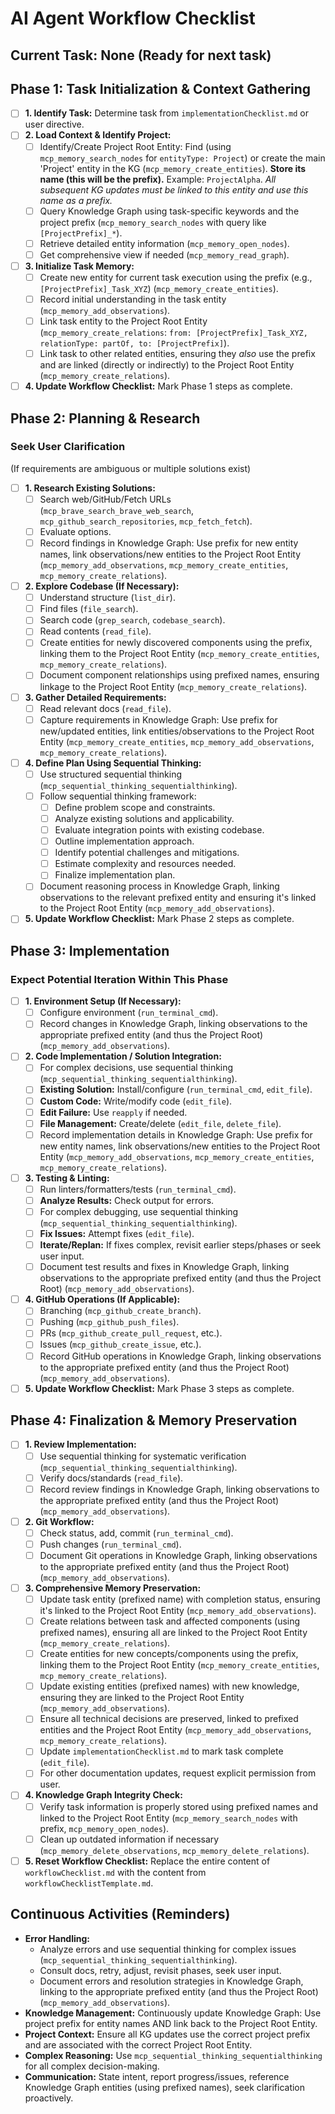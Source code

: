 # AI Agent Workflow Checklist

## Current Task: None (Ready for next task)

## Phase 1: Task Initialization & Context Gathering

- [ ] **1. Identify Task:** Determine task from `implementationChecklist.md` or user directive.
- [ ] **2. Load Context & Identify Project:**
  - [ ] Identify/Create Project Root Entity: Find (using `mcp_memory_search_nodes` for `entityType: Project`) or create the main 'Project' entity in the KG (`mcp_memory_create_entities`). **Store its name (this will be the prefix).** Example: `ProjectAlpha`. _All subsequent KG updates must be linked to this entity and use this name as a prefix._
  - [ ] Query Knowledge Graph using task-specific keywords and the project prefix (`mcp_memory_search_nodes` with query like `[ProjectPrefix]_*`).
  - [ ] Retrieve detailed entity information (`mcp_memory_open_nodes`).
  - [ ] Get comprehensive view if needed (`mcp_memory_read_graph`).
- [ ] **3. Initialize Task Memory:**
  - [ ] Create new entity for current task execution using the prefix (e.g., `[ProjectPrefix]_Task_XYZ`) (`mcp_memory_create_entities`).
  - [ ] Record initial understanding in the task entity (`mcp_memory_add_observations`).
  - [ ] Link task entity to the Project Root Entity (`mcp_memory_create_relations`: `from: [ProjectPrefix]_Task_XYZ, relationType: partOf, to: [ProjectPrefix]`).
  - [ ] Link task to other related entities, ensuring they _also_ use the prefix and are linked (directly or indirectly) to the Project Root Entity (`mcp_memory_create_relations`).
- [ ] **4. Update Workflow Checklist:** Mark Phase 1 steps as complete.

## Phase 2: Planning & Research

### Seek User Clarification

(If requirements are ambiguous or multiple solutions exist)

- [ ] **1. Research Existing Solutions:**
  - [ ] Search web/GitHub/Fetch URLs (`mcp_brave_search_brave_web_search`, `mcp_github_search_repositories`, `mcp_fetch_fetch`).
  - [ ] Evaluate options.
  - [ ] Record findings in Knowledge Graph: Use prefix for new entity names, link observations/new entities to the Project Root Entity (`mcp_memory_add_observations`, `mcp_memory_create_entities`, `mcp_memory_create_relations`).
- [ ] **2. Explore Codebase (If Necessary):**
  - [ ] Understand structure (`list_dir`).
  - [ ] Find files (`file_search`).
  - [ ] Search code (`grep_search`, `codebase_search`).
  - [ ] Read contents (`read_file`).
  - [ ] Create entities for newly discovered components using the prefix, linking them to the Project Root Entity (`mcp_memory_create_entities`, `mcp_memory_create_relations`).
  - [ ] Document component relationships using prefixed names, ensuring linkage to the Project Root Entity (`mcp_memory_create_relations`).
- [ ] **3. Gather Detailed Requirements:**
  - [ ] Read relevant docs (`read_file`).
  - [ ] Capture requirements in Knowledge Graph: Use prefix for new/updated entities, link entities/observations to the Project Root Entity (`mcp_memory_create_entities`, `mcp_memory_add_observations`, `mcp_memory_create_relations`).
- [ ] **4. Define Plan Using Sequential Thinking:**
  - [ ] Use structured sequential thinking (`mcp_sequential_thinking_sequentialthinking`).
  - [ ] Follow sequential thinking framework:
    - [ ] Define problem scope and constraints.
    - [ ] Analyze existing solutions and applicability.
    - [ ] Evaluate integration points with existing codebase.
    - [ ] Outline implementation approach.
    - [ ] Identify potential challenges and mitigations.
    - [ ] Estimate complexity and resources needed.
    - [ ] Finalize implementation plan.
  - [ ] Document reasoning process in Knowledge Graph, linking observations to the relevant prefixed entity and ensuring it's linked to the Project Root Entity (`mcp_memory_add_observations`).
- [ ] **5. Update Workflow Checklist:** Mark Phase 2 steps as complete.

## Phase 3: Implementation

### Expect Potential Iteration Within This Phase

- [ ] **1. Environment Setup (If Necessary):**
  - [ ] Configure environment (`run_terminal_cmd`).
  - [ ] Record changes in Knowledge Graph, linking observations to the appropriate prefixed entity (and thus the Project Root) (`mcp_memory_add_observations`).
- [ ] **2. Code Implementation / Solution Integration:**
  - [ ] For complex decisions, use sequential thinking (`mcp_sequential_thinking_sequentialthinking`).
  - [ ] **Existing Solution:** Install/configure (`run_terminal_cmd`, `edit_file`).
  - [ ] **Custom Code:** Write/modify code (`edit_file`).
  - [ ] **Edit Failure:** Use `reapply` if needed.
  - [ ] **File Management:** Create/delete (`edit_file`, `delete_file`).
  - [ ] Record implementation details in Knowledge Graph: Use prefix for new entity names, link observations/new entities to the Project Root Entity (`mcp_memory_add_observations`, `mcp_memory_create_entities`, `mcp_memory_create_relations`).
- [ ] **3. Testing & Linting:**
  - [ ] Run linters/formatters/tests (`run_terminal_cmd`).
  - [ ] **Analyze Results:** Check output for errors.
  - [ ] For complex debugging, use sequential thinking (`mcp_sequential_thinking_sequentialthinking`).
  - [ ] **Fix Issues:** Attempt fixes (`edit_file`).
  - [ ] **Iterate/Replan:** If fixes complex, revisit earlier steps/phases or seek user input.
  - [ ] Document test results and fixes in Knowledge Graph, linking observations to the appropriate prefixed entity (and thus the Project Root) (`mcp_memory_add_observations`).
- [ ] **4. GitHub Operations (If Applicable):**
  - [ ] Branching (`mcp_github_create_branch`).
  - [ ] Pushing (`mcp_github_push_files`).
  - [ ] PRs (`mcp_github_create_pull_request`, etc.).
  - [ ] Issues (`mcp_github_create_issue`, etc.).
  - [ ] Record GitHub operations in Knowledge Graph, linking observations to the appropriate prefixed entity (and thus the Project Root) (`mcp_memory_add_observations`).
- [ ] **5. Update Workflow Checklist:** Mark Phase 3 steps as complete.

## Phase 4: Finalization & Memory Preservation

- [ ] **1. Review Implementation:**
  - [ ] Use sequential thinking for systematic verification (`mcp_sequential_thinking_sequentialthinking`).
  - [ ] Verify docs/standards (`read_file`).
  - [ ] Record review findings in Knowledge Graph, linking observations to the appropriate prefixed entity (and thus the Project Root) (`mcp_memory_add_observations`).
- [ ] **2. Git Workflow:**
  - [ ] Check status, add, commit (`run_terminal_cmd`).
  - [ ] Push changes (`run_terminal_cmd`).
  - [ ] Document Git operations in Knowledge Graph, linking observations to the appropriate prefixed entity (and thus the Project Root) (`mcp_memory_add_observations`).
- [ ] **3. Comprehensive Memory Preservation:**
  - [ ] Update task entity (prefixed name) with completion status, ensuring it's linked to the Project Root Entity (`mcp_memory_add_observations`).
  - [ ] Create relations between task and affected components (using prefixed names), ensuring all are linked to the Project Root Entity (`mcp_memory_create_relations`).
  - [ ] Create entities for new concepts/components using the prefix, linking them to the Project Root Entity (`mcp_memory_create_entities`, `mcp_memory_create_relations`).
  - [ ] Update existing entities (prefixed names) with new knowledge, ensuring they are linked to the Project Root Entity (`mcp_memory_add_observations`).
  - [ ] Ensure all technical decisions are preserved, linked to prefixed entities and the Project Root Entity (`mcp_memory_add_observations`, `mcp_memory_create_relations`).
  - [ ] Update `implementationChecklist.md` to mark task complete (`edit_file`).
  - [ ] For other documentation updates, request explicit permission from user.
- [ ] **4. Knowledge Graph Integrity Check:**
  - [ ] Verify task information is properly stored using prefixed names and linked to the Project Root Entity (`mcp_memory_search_nodes` with prefix, `mcp_memory_open_nodes`).
  - [ ] Clean up outdated information if necessary (`mcp_memory_delete_observations`, `mcp_memory_delete_relations`).
- [ ] **5. Reset Workflow Checklist:** Replace the entire content of `workflowChecklist.md` with the content from `workflowChecklistTemplate.md`.

## Continuous Activities (Reminders)

- **Error Handling:**
  - Analyze errors and use sequential thinking for complex issues (`mcp_sequential_thinking_sequentialthinking`).
  - Consult docs, retry, adjust, revisit phases, seek user input.
  - Document errors and resolution strategies in Knowledge Graph, linking to the appropriate prefixed entity (and thus the Project Root) (`mcp_memory_add_observations`).
- **Knowledge Management:** Continuously update Knowledge Graph: Use project prefix for entity names AND link back to the Project Root Entity.
- **Project Context:** Ensure all KG updates use the correct project prefix and are associated with the correct Project Root Entity.
- **Complex Reasoning:** Use `mcp_sequential_thinking_sequentialthinking` for all complex decision-making.
- **Communication:** State intent, report progress/issues, reference Knowledge Graph entities (using prefixed names), seek clarification proactively.
